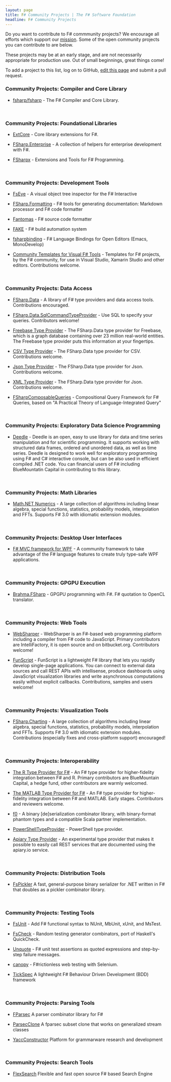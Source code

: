 ```yaml
---
layout: page
title: F# Community Projects | The F# Software Foundation
headline: F# Community Projects
---
```


Do you want to contribute to F# commmunity projects?  We encourage
all efforts which support our [mission](/foundation.html). Some of the open community projects 
you can contribute to are below. 

These projects may be at an early stage, and are not necessarily appropriate for production 
use. Out of small beginnings, great things come! 

To add a project to this list, log on to GitHub, [edit this page](https://github.com/fsharp/fsfoundation/edit/gh-pages/use/osprojects/index.md) and submit a pull request.


### Community Projects: Compiler and Core Library

*  [fsharp/fsharp](https://github.com/fsharp/fsharp) - The F# Compiler and Core Library.

<br />

### Community Projects: Foundational Libraries 

*  [ExtCore](https://github.com/jack-pappas/ExtCore) - Core library extensions for F#.

*  [FSharp.Enterprise](https://github.com/colinbull/FSharp.Enterprise) - A collection of helpers for enterprise development with F#.

*  [FSharpx](https://github.com/fsharp/fsharpx) - Extensions and Tools for F# Programming.

<br />

### Community Projects: Development Tools

*  [FsEye](https://code.google.com/p/fseye/) - A visual object tree inspector for the F# Interactive

*  [FSharp.Formatting](https://github.com/tpetricek/FSharp.Formatting) - F# tools for generating documentation: Markdown processor and F# code formatter

*  [Fantomas](https://github.com/dungpa/fantomas) - F# source code formatter

*  [FAKE](https://github.com/fsharp/FAKE) - F# build automation system

*  [fsharpbinding](https://github.com/fsharp/fsharpbinding) - F# Language Bindings for Open Editors (Emacs, MonoDevelop)

*  [Community Templates for Visual F# Tools](https://github.com/fsharp/FSharpCommunityTemplates) - Templates for F# projects, by the F# community, for use in Visual Studio, Xamarin Studio and other editors. Contributions welcome.


<br />

### Community Projects: Data Access

*  [FSharp.Data](https://github.com/fsharp/FSharp.Data) - A library of F# type providers and data access tools. Contributions encouraged.

*  [FSharp.Data.SqlCommandTypeProvider](https://github.com/dmitry-a-morozov/FSharp.Data.SqlCommandTypeProvider) - Use SQL to specify your queries. Contributors welcome!

*  [Freebase Type Provider](http://fsharp.github.io/FSharp.Data/library/Freebase.html) - The FSharp.Data type provider for Freebase, which is a graph database containing over 23 million real-world entities. The Freebase type provider puts this information at your fingertips.

*  [CSV Type Provider](http://fsharp.github.io/FSharp.Data/library/CsvProvider.html) - The FSharp.Data type provider for CSV. Contributions welcome.

*  [Json Type Provider](http://fsharp.github.io/FSharp.Data/library/JsonProvider.html) - The FSharp.Data type provider for Json. Contributions welcome.

*  [XML Type Provider](http://fsharp.github.io/FSharp.Data/library/XmlProvider.html) - The FSharp.Data type provider for Json. Contributions welcome.

*  [FSharpComposableQueries](http://fsharp.github.io/FSharpComposableQuery/) - Compositional Query Framework for F# Queries, based on "A Practical Theory of Language-Integrated Query"

<br />

### Community Projects: Exploratory Data Science Programming

*  [Deedle](http://bluemountaincapital.github.io/Deedle/) - Deedle is an open, easy to use library for data
   and time series manipulation and for scientific programming. It supports working with structured data 
   frames, ordered and unordered data, as well as time series. Deedle is designed to work well for 
   exploratory programming using F# and C# interactive console, but can be also used in 
   efficient compiled .NET code. You can financial users of F# including BlueMountatin Capital 
   in contributing to this library. 


<br />

### Community Projects: Math Libraries

*  [Math.NET Numerics](http://numerics.mathdotnet.com/) - A large collection of 
   algorithms including linear algebra, special functions, statistics, probability models, 
   interpolation and FFTs. Supports F# 3.0 with idiomatic extension modules.
  

<br />

### Community Projects: Desktop User Interfaces

* [F# MVC framework for WPF](https://github.com/dmitry-a-morozov/fsharp-wpf-mvc-series/) - A community 
  framework to take advantage of the F# language features to create truly type-safe WPF applications.

<br />

### Community Projects: GPGPU Execution

*  [Brahma.FSharp](https://github.com/gsvgit/Brahma.FSharp) - GPGPU programming with F#. F# quotation to OpenCL 
   translator. 

<br />

### Community Projects: Web Tools

* [WebSharper](https://bitbucket.org/IntelliFactory/websharper) - WebSharper is an F#-based web programming platform 
  including a compiler from F# code to JavaScript. Primary contributors are IntelliFactory, it is open 
  source and on bitbucket.org. Contributors welcome!

* [FunScript](http://funscript.info) - FunScript is a lightweight F# library that lets you rapidly develop single-page applications. You can connect to external data sources and call REST APIs with intellisense, produce dashboards using JavaScript visualization libraries and write asynchronous computations easily without explicit callbacks. Contributions, samples and users welcome!

<br />

### Community Projects: Visualization Tools

* [FSharp.Charting](http://numerics.mathdotnet.com/) - A large collection of algorithms including 
  linear algebra, special functions, statistics, probability models, interpolation and FFTs. Supports 
  F# 3.0 with idiomatic extension modules. Contributions (especially fixes and cross-platform support) 
  encouraged!


<br />

### Community Projects: Interoperability 

*  [The R Type Provider for F#](http://github.com/BlueMountainCapital/FSharpRProvider#f-r-provider/) - An F# type 
   provider for higher-fidelity integration between F# and R. Primary contributors are BlueMountain Capital, a hedge
   fund, other contributors are warmly welcomed.

*  [The MATLAB Type Provider for F#](http://bayardrock.github.io/Matlab-Type-Provider/) - An F# type provider 
   for higher-fidelity integration between F# and MATLAB. Early stages. Contributors and reviewers welcome.

*  [f0](https://bitbucket.org/pchiusano/f0) - A binary [de]serialization combinator library, with binary-format 
   phantom types and a compatible Scala partner implementation.

*  [PowerShellTypeProvider](https://github.com/sergey-tihon/PowerShellTypeProvider) - PowerShell type provider.

*  [Apiary Type Provider](http://fsharp.github.io/FSharp.Data/experimental/ApiaryProvider.html) - An experimental type provider that makes it possible to easily call REST services that are documented using the apiary.io service.

<br />

### Community Projects: Distribution Tools

*  [FsPickler](https://github.com/eiriktsarpalis/FsPickler) A fast, general-purpose binary serializer for 
   .NET written in F# that doubles as a pickler combinator library.

<br />

### Community Projects: Testing Tools

*  [FsUnit](https://github.com/fsharp/FsUnit) - Add F# functional syntax to NUnit, MbUnit, xUnit, and MsTest.

*  [FsCheck](https://github.com/fsharp/FsCheck) - Random testing generator combinators, port of Haskell's QuickCheck.

*  [Unquote](https://code.google.com/p/unquote/) - F# unit test assertions as quoted expressions and step-by-step failure messages.

*  [canopy](http://lefthandedgoat.github.io/canopy/) - F#rictionless web testing with Selenium.

*  [TickSpec](http://tickspec.codeplex.com/) A lightweight F# Behaviour Driven Development (BDD) framework


<br />

### Community Projects: Parsing Tools

*  [FParsec](http://www.quanttec.com/fparsec/) A parser combinator library for F#

*  [ParsecClone](https://github.com/devshorts/ParsecClone) A fparsec subset clone that works on generalized stream classes

*  [YaccConstructor](https://recursive-ascent.googlecode.com) Platform for grammarware research and development


<br />


### Community Projects: Search Tools

*  [FlexSearch](http://www.flexsearch.net/) Flexible and fast open source F# based Search Engine

<br />
